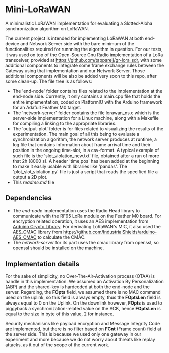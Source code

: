 # Mini-LoRaWAN
A minimalistic LoRaWAN implementation for evaluating a Slotted-Aloha synchronization algorithm on LoRaWAN.

The current project is intended for implementing LoRaWAN at both end-device and Network Server side with the bare minimum of the functionalities required for runnning the algorithm in question.
For our tests, it was used on top of the Open-Source Gnu Radio implementation of a LoRa transceiver, provided at https://github.com/tapparelj/gr-lora_sdr, with some additional components to integrate some
 frame exchange rules between the Gateway using that implementation and our Network Server. Those additional components will be also be added very soon to this repo, after some clean-up. 
The file tree is as follows:
- The 'end-node' folder contains files related to the implementation at the end-node side. Currently, it only contains a main.cpp file that holds the entire implementation, coded on PlatformIO with the Arduino framework for an Adafuit Feather M0 target.
- The 'network-server' folder contains the file lorawan_ns.c which is the server-side implementation for a Linux machine, along with a Makefile for compiling a linking to the appropriate libraries.
- The 'output-plot' folder is for files related to visualizing the results of the experimentation. The main goal of all this being to evaluate a synchronization algorithm, the network server produces at runtime, a log file that contains information about frame arrival time and their position in the ongoing time-slot, in a csv-format. A typical example of such file is the 'slot_violation_new.txt' file, obtained after a run of more that 2h (8000 s). A header 'time,pos' has been added at the beginning to make it easily usable with libraries like 'pandas'. The 'plot_slot_violation.py' file is just a script that reads the specified file a output a 2D plot.
- This _readme.md_ file

## Dependencies
- The _end-node_ implementation uses the Radio Head library to communicate with the RF95 LoRa module on the Feather M0 board. For encryption related operation, it uses an AES implementation from [Arduino Crypto Library](https://rweather.github.io/arduinolibs/crypto.html). For derivating LoRaWAN's MIC, it also used the AES_CMAC library from https://github.com/IndustrialShields/arduino-AES_CMAC to calculate the CMAC.
- The _network-server_ for its part uses the cmac library from openssl, so openssl should be installed on the machine.

## Implementation details
For the sake of simplicity, no Over-The-Air-Activation process (OTAA) is handle in this implementation. We assumed an Activation By Personalization (ABP) and the shared-key is hardcoded at both the end-node and the server. Regarding, the __FOpts__ field, we assumed there is no MAC command used on the uplink, so this field is always empty, thus the __FOptsLen__ field is always equal to 0 on the Uplink. On the downlink however, __FOpts__ is used to piggyback a synchronization-related value on the ACK, hence __FOptsLen__ is equal to the size in byte of this value, 2 for instance.

Security mechanisms like payload encryption and Message Integrity Code are implemented, but there is no filter based on __FCnt__ (Frame count) field at the server side. This is because we used only one gateway in our experiment and more because we do not worry about threats like replay attacks, as it out of the scope of the current work.

